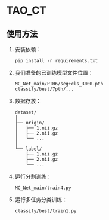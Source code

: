 # TAO_CT
## 使用方法
1. 安装依赖：
    ```
    pip install -r requirements.txt
    ```
2. 我们准备的已训练模型文件位置：
    ```
    MC_Net_main/PTH6/seg+cls_3000.pth
    classify/best/7pth/...
    ```
3. 数据存放：
    ```
    dataset/
    │
    ├── origin/
    │   ├── 1.nii.gz
    │   ├── 2.nii.gz
    │   └── ...
    │
    └── label/
        ├── 1.nii.gz
        ├── 2.nii.gz
        └── ...
    ```
4. 运行分割训练：
    ```
    MC_Net_main/train4.py
    ```
5. 运行多任务分类训练：
    ```
    classify/best/train1.py
    ```

